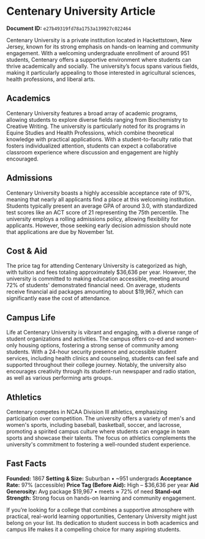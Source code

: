 # Centenary University Article

**Document ID:** `e27b49319fd78a1753a139927c022464`

Centenary University is a private institution located in Hackettstown, New Jersey, known for its strong emphasis on hands-on learning and community engagement. With a welcoming undergraduate enrollment of around 951 students, Centenary offers a supportive environment where students can thrive academically and socially. The university’s focus spans various fields, making it particularly appealing to those interested in agricultural sciences, health professions, and liberal arts.

## Academics
Centenary University features a broad array of academic programs, allowing students to explore diverse fields ranging from Biochemistry to Creative Writing. The university is particularly noted for its programs in Equine Studies and Health Professions, which combine theoretical knowledge with practical applications. With a student-to-faculty ratio that fosters individualized attention, students can expect a collaborative classroom experience where discussion and engagement are highly encouraged.

## Admissions
Centenary University boasts a highly accessible acceptance rate of 97%, meaning that nearly all applicants find a place at this welcoming institution. Students typically present an average GPA of around 3.0, with standardized test scores like an ACT score of 21 representing the 75th percentile. The university employs a rolling admissions policy, allowing flexibility for applicants. However, those seeking early decision admission should note that applications are due by November 1st.

## Cost & Aid
The price tag for attending Centenary University is categorized as high, with tuition and fees totaling approximately $36,636 per year. However, the university is committed to making education accessible, meeting around 72% of students' demonstrated financial need. On average, students receive financial aid packages amounting to about $19,967, which can significantly ease the cost of attendance.

## Campus Life
Life at Centenary University is vibrant and engaging, with a diverse range of student organizations and activities. The campus offers co-ed and women-only housing options, fostering a strong sense of community among students. With a 24-hour security presence and accessible student services, including health clinics and counseling, students can feel safe and supported throughout their college journey. Notably, the university also encourages creativity through its student-run newspaper and radio station, as well as various performing arts groups.

## Athletics
Centenary competes in NCAA Division III athletics, emphasizing participation over competition. The university offers a variety of men's and women's sports, including baseball, basketball, soccer, and lacrosse, promoting a spirited campus culture where students can engage in team sports and showcase their talents. The focus on athletics complements the university's commitment to fostering a well-rounded student experience.

## Fast Facts
**Founded:** 1867
**Setting & Size:** Suburban • ~951 undergrads
**Acceptance Rate:** 97% (accessible)
**Price Tag (Before Aid):** High – $36,636 per year
**Aid Generosity:** Avg package $19,967 • meets ≈ 72% of need
**Stand-out Strength:** Strong focus on hands-on learning and community engagement.

If you’re looking for a college that combines a supportive atmosphere with practical, real-world learning opportunities, Centenary University might just belong on your list. Its dedication to student success in both academics and campus life makes it a compelling choice for many aspiring students.
